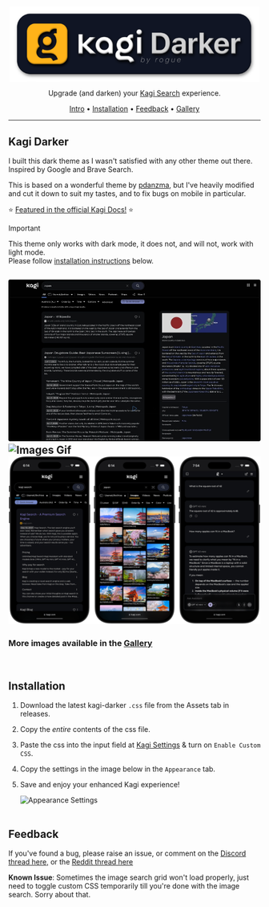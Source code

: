 <p align="center">
 <img alt="Kagi Darker logo" src="images/LogoCaption.png" width=500 align="center">
</p>

<p align="center">Upgrade (and darken) your <a href="https://kagi.com/">Kagi Search</a> experience.</p>

<p align="center"><a href="#kagi-darker">Intro</a> &bull; <a href="#installation">Installation</a> &bull; <a href="#feedback">Feedback</a> &bull; <a href="GALLERY.md">Gallery</a></p>

-----

## Kagi Darker

I built this dark theme as I wasn't satisfied with any other theme out there. Inspired by Google and Brave Search.

This is based on a wonderful theme by [pdanzma](https://github.com/pdanzma/kagi-css), but I've heavily modified and cut it down to suit my tastes, and to fix bugs on mobile in particular.

⭐️ [Featured in the official Kagi Docs!](https://help.kagi.com/kagi/features/custom-css.html#kagi-darker) ⭐️

> [!IMPORTANT]
> This theme only works with dark mode, it does not, and will not, work with light mode. <br>
> Please follow [installation instructions](#installation) below.

![Search](images/dsearch.jpg)
![Images Gif](images/images.gif)
![iPhone](images/iphone.png)
---

### More images available in the [Gallery](GALLERY.md)

<br>

## Installation

1. Download the latest kagi-darker `.css` file from the Assets tab in releases.
2. Copy the *entire* contents of the css file.
3. Paste the css into the input field at [Kagi Settings](https://kagi.com/settings?p=custom_css) & turn on `Enable Custom CSS`.
4. Copy the settings in the image below in the `Appearance` tab.
5. Save and enjoy your enhanced Kagi experience!

   ![Appearance Settings](images/settings.jpg)
<br><br>


## Feedback

If you've found a bug, please raise an issue, or comment on the [Discord thread here,](https://discord.com/channels/1256077108111868035/1298129343683493948) or the [Reddit thread here](https://www.reddit.com/r/SearchKagi/comments/1iclxjf/kagi_darker_a_glassmorphism_theme_inspired_by/)

**Known Issue**: Sometimes the image search grid won't load properly, just need to toggle custom CSS temporarily till you're done with the image search. Sorry about that.

<br>
